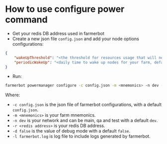 # How to use configure power command

- Get your redis DB address used in farmerbot
- Create a new json file `config.json` and add your node options configurations:

```json
{
    "wakeUpThreshold": "<the threshold for resources usage that will need another node to be on, default is 80, optional>",
    "periodicWakeUp": "<daily time to wake up nodes for your farm, default is the time your run the command, format is 00:00AM or 00:00PM, optional>",
}
```

- Run:

```bash
farmerbot powermanager configure -c config.json -m <mnemonics> -n dev -r <redis address> -d false -l farmerbot.log
```

Where:

- `-c config.json` is the json file of farmerbot configurations, with a default `config.json`.
- `-m <mnemonics>` is your farm mnemonics.
- `-n dev` is your network and can be main, qa and test with a default `dev`.
- `-r <redis address>` is your redis DB address.
- `-d false` is the value of debug mode with a default `false`.
- `-l farmerbot.log` is log file to include logs generated by farmerbot.
